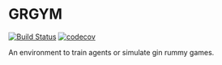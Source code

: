 # GRGYM

[![Build Status](https://travis-ci.com/Raragyay/GRGym.svg?token=zAu8TCpqQQFzKAyaEpfz&branch=master)](https://travis-ci.com/Raragyay/GRGym)
[![codecov](https://codecov.io/gh/Raragyay/GRGym/branch/master/graph/badge.svg?token=8J7BPGNXOJ)](https://codecov.io/gh/Raragyay/GRGym)

An environment to train agents or simulate gin rummy games. 